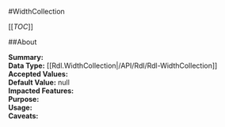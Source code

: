 #WidthCollection

[[_TOC_]]

##About

**Summary:**   
**Data Type:** [[Rdl.WidthCollection|/API/Rdl/Rdl-WidthCollection]]  
**Accepted Values:**   
**Default Value:** null  
**Impacted Features:**   
**Purpose:**   
**Usage:**   
**Caveats:**   

